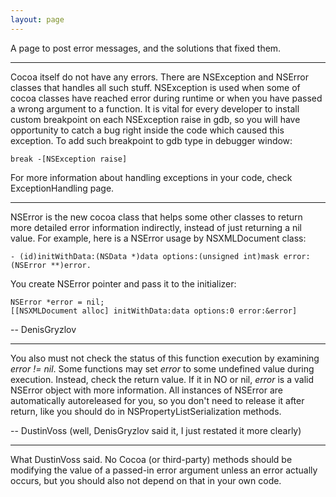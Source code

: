 ```yaml
---
layout: page
---
```


A page to post error messages, and the solutions that fixed them.

---- 

Cocoa itself do not have any errors. There are NSException and NSError classes that handles all such stuff. 
NSException is used when some of cocoa classes have reached error during runtime or when you have passed a wrong argument to a function.
It is vital for every developer to install custom breakpoint on each NSException raise in gdb, so you will have opportunity to catch a bug right inside the code which caused this exception. To add such breakpoint to gdb type in debugger window:

    break -[NSException raise]

For more information about handling exceptions in your code, check ExceptionHandling page.

----

NSError is the new cocoa class that helps some other classes to return more detailed error information indirectly, instead of just returning a nil value. For example, here is a NSError usage by NSXMLDocument class:

    - (id)initWithData:(NSData *)data options:(unsigned int)mask error:(NSError **)error.

You create NSError pointer and pass it to the initializer: 

    NSError *error = nil;
    [[NSXMLDocument alloc] initWithData:data options:0 error:&error]

-- DenisGryzlov

----

You also must not check the status of this function execution by examining *error != nil*. Some functions may set *error* to some undefined value during execution. Instead, check the return value. If it in NO or nil, *error* is a valid NSError object with more information. All instances of NSError are automatically autoreleased for you, so you don't need to release it after return, like you should do in NSPropertyListSerialization methods.

-- DustinVoss (well, DenisGryzlov said it, I just restated it more clearly)

----

What DustinVoss said.  No Cocoa (or third-party) methods should be modifying the value of a passed-in error argument unless an error actually occurs, but you should also not depend on that in your own code.
